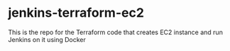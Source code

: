 # jenkins-terraform-ec2
This is the repo for the Terraform code that creates EC2 instance and run Jenkins on it using Docker
